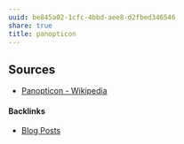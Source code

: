 ```yaml
---
uuid: be845a02-1cfc-4bbd-aee8-d2fbed346546
share: true
title: panopticon
---
```

## Sources

* [Panopticon - Wikipedia](https://en.wikipedia.org/wiki/Panopticon)

#### Backlinks

* [Blog Posts](/3d59d5cc-de9f-42d3-96fd-e4bb02710a33)